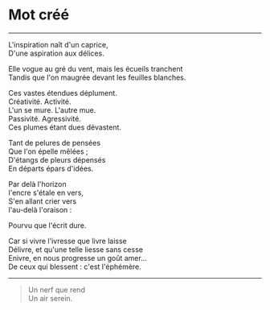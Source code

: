 # Mot créé

---

L'inspiration naît d'un caprice,  
D'une aspiration aux délices.  

Elle vogue au gré du vent, mais les écueils tranchent  
Tandis que l'on maugrée devant les feuilles blanches.  

Ces vastes étendues déplument.  
Créativité. Activité.  
L'un se mure. L'autre mue.  
Passivité. Agressivité.  
Ces plumes étant dues dévastent.  

Tant de pelures de pensées  
Que l'on épelle mêlées ;  
D'étangs de pleurs dépensés  
En départs épars d'idées.  

Par delà l'horizon  
l'encre s'étale en vers,  
S'en allant crier vers  
l'au-delà l'oraison :  

Pourvu que l'écrit dure.  

Car si vivre l'ivresse que livre laisse  
Délivre, et qu'une telle liesse sans cesse  
Enivre, en nous progresse un goût amer...  
De ceux qui blessent : c'est l'éphémère.  

---

> Un nerf que rend  
> Un air serein.  